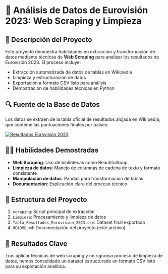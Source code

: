 # 🎤 Análisis de Datos de Eurovisión 2023: Web Scraping y Limpieza

## 📄 Descripción del Proyecto 
Este proyecto demuestra habilidades en extracción y transformación de datos mediante técnicas de **Web Scraping** para analizar los resultados de Eurovisión 2023. El proceso incluye:
- Extracción automatizada de datos de tablas en Wikipedia
- Limpieza y estructuración de datos
- Exportación a formato CSV listo para análisis
- Demostración de habilidades técnicas en Python

## 🔍 Fuente de la Base de Datos 
Los datos se extraen de la tabla oficial de resultados alojada en Wikipedia, que contiene las puntuaciones finales por países:

[![Resultados Eurovisión 2023](https://eurovision-spain.com/wp-content/uploads/fly-images/148238/ESC-2023-1-800x322.png)](https://es.wikipedia.org/wiki/Festival_de_la_Canci%C3%B3n_de_Eurovisi%C3%B3n_2023)

## 👨‍🎓 Habilidades Demostradas 
- **Web Scraping**: Uso de bibliotecas como BeautifulSoup
- **Limpieza de datos**: Manejo de columnas de cadena de texto y formato consistente
- **Manipulación de datos**: Pandas para transformación de tablas
- **Documentación**: Explicación clara del proceso técnico

## 🧵 Estructura del Proyecto
1. `scraping`: Script principal de extracción
2. `Limpieza`: Procesamiento y limpieza de datos  
3. `Tabla_Resultados_Eurovision_2023.csv`: Dataset final exportado
4. `README.md`: Documentación del proyecto (este archivo)  

## 📌 Resultados Clave  
Tras aplicar técnicas de web scraping y un riguroso proceso de limpieza de datos, hemos consolidado un dataset estructurado en formato CSV listo para su explotación analítica.
